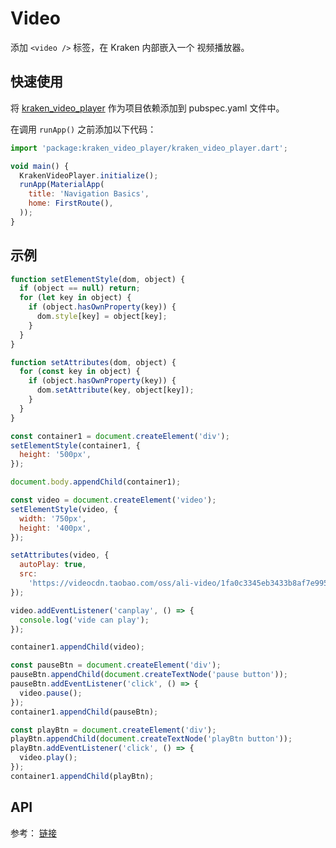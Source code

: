 # Video

添加 `<video />` 标签，在 Kraken 内部嵌入一个 视频播放器。

## 快速使用

将 [kraken_video_player](https://pub.dev/packages/kraken_video_player) 作为项目依赖添加到 pubspec.yaml 文件中。

在调用 `runApp()` 之前添加以下代码：

```javascript
import 'package:kraken_video_player/kraken_video_player.dart';

void main() {
  KrakenVideoPlayer.initialize();
  runApp(MaterialApp(
    title: 'Navigation Basics',
    home: FirstRoute(),
  ));
}
```

## 示例

```javascript
function setElementStyle(dom, object) {
  if (object == null) return;
  for (let key in object) {
    if (object.hasOwnProperty(key)) {
      dom.style[key] = object[key];
    }
  }
}

function setAttributes(dom, object) {
  for (const key in object) {
    if (object.hasOwnProperty(key)) {
      dom.setAttribute(key, object[key]);
    }
  }
}

const container1 = document.createElement('div');
setElementStyle(container1, {
  height: '500px',
});

document.body.appendChild(container1);

const video = document.createElement('video');
setElementStyle(video, {
  width: '750px',
  height: '400px',
});

setAttributes(video, {
  autoPlay: true,
  src:
    'https://videocdn.taobao.com/oss/ali-video/1fa0c3345eb3433b8af7e995e2013cea/1458900536/video.mp4',
});

video.addEventListener('canplay', () => {
  console.log('vide can play');
});

container1.appendChild(video);

const pauseBtn = document.createElement('div');
pauseBtn.appendChild(document.createTextNode('pause button'));
pauseBtn.addEventListener('click', () => {
  video.pause();
});
container1.appendChild(pauseBtn);

const playBtn = document.createElement('div');
playBtn.appendChild(document.createTextNode('playBtn button'));
playBtn.addEventListener('click', () => {
  video.play();
});
container1.appendChild(playBtn);
```

## API

参考： [链接](https://developer.mozilla.org/en-US/docs/Web/HTML/Element/video)
